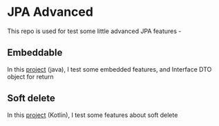# JPA Advanced

This repo is used for test some little advanced JPA features -

## Embeddable

In this [project](embeddable-jpa) (java), I test some embedded features, and Interface DTO object for return

## Soft delete

In this [project](softdelete-jpa) (Kotlin), I test some features about soft delete

